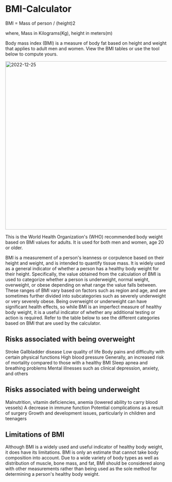 # BMI-Calculator

BMI = Mass of person /  (height)2 

where,
Mass in Kilograms(Kg), height in meters(m)

Body mass index (BMI) is a measure of body fat based on height and weight that applies to adult men and women. View the BMI tables or use the tool below to compute yours.

<img width="524" alt="2022-12-25" src="https://user-images.githubusercontent.com/113260682/209467212-1d1189cc-7cb4-4ae6-b63a-d0b539ee670b.png">

This is the World Health Organization's (WHO) recommended body weight based on BMI values for adults. It is used for both men and women, age 20 or older.


BMI is a measurement of a person's leanness or corpulence based on their height and weight, and is intended to quantify tissue mass. It is widely used as a general indicator of whether a person has a healthy body weight for their height. Specifically, the value obtained from the calculation of BMI is used to categorize whether a person is underweight, normal weight, overweight, or obese depending on what range the value falls between. These ranges of BMI vary based on factors such as region and age, and are sometimes further divided into subcategories such as severely underweight or very severely obese. Being overweight or underweight can have significant health effects, so while BMI is an imperfect measure of healthy body weight, it is a useful indicator of whether any additional testing or action is required. Refer to the table below to see the different categories based on BMI that are used by the calculator.

## Risks associated with being overweight
Stroke
Gallbladder disease
Low quality of life
Body pains and difficulty with certain physical functions
High blood pressure
Generally, an increased risk of mortality compared to those with a healthy BMI
Sleep apnea and breathing problems
Mental illnesses such as clinical depression, anxiety, and others


## Risks associated with being underweight
Malnutrition, vitamin deficiencies, anemia (lowered ability to carry blood vessels)
A decrease in immune function
Potential complications as a result of surgery
Growth and development issues, particularly in children and teenagers


## Limitations of BMI
Although BMI is a widely used and useful indicator of healthy body weight, it does have its limitations. BMI is only an estimate that cannot take body composition into account. Due to a wide variety of body types as well as distribution of muscle, bone mass, and fat, BMI should be considered along with other measurements rather than being used as the sole method for determining a person's healthy body weight.

